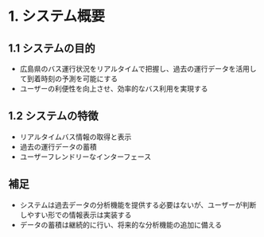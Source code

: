 # 1. システム概要

## 1.1 システムの目的
- 広島県のバス運行状況をリアルタイムで把握し、過去の運行データを活用して到着時刻の予測を可能にする
- ユーザーの利便性を向上させ、効率的なバス利用を実現する

## 1.2 システムの特徴
- リアルタイムバス情報の取得と表示
- 過去の運行データの蓄積
- ユーザーフレンドリーなインターフェース

## 補足
- システムは過去データの分析機能を提供する必要はないが、ユーザーが判断しやすい形での情報表示は実装する
- データの蓄積は継続的に行い、将来的な分析機能の追加に備える 
